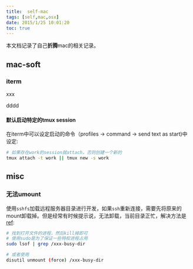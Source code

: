 ```yaml
---
title:  self-mac
tags: [self,mac,osx]
date: 2015/1/25 10:01:20
toc: true
---
```


本文档记录了自己**折腾**mac的相关记录。

<!--more-->

## mac-soft

### iterm

xxx

dddd

#### 默认启动特定的tmux session

在iterm中可以设定启动的命令（profiles -> command -> send text as start)中设定:

```bash
# 如果存在work的session就attach，否则创建一个新的
tmux attach -t work || tmux new -s work
```

## misc

### 无法umount

使用`sshfs`加载远程服务器目录进行开发，如果`ssh`重新连接，需要先将原来的mount卸载掉。但是经常有时候提示说，无法卸载，当前目录正忙，解决方法是[ref][1]:

```bash
# 找到打开文件的进程，然后kill掉即可
# 使用sudo是为了保证一些特权进程占用
sudo lsof | grep /xxx-busy-dir

# 或者使用
disutil unmount (force) /xxx-busy-dir
```

  [1]: http://apple.stackexchange.com/questions/104842/the-volume-cant-be-ejected-because-its-currently-in-use
